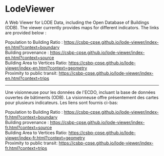 # LodeViewer

A Web Viewer for LODE Data, including the Open Database of Buildings (ODB). The viewer currently provides maps for different indicators. The links are provided below :

Population to Building Ratio : https://csbp-cpse.github.io/lode-viewer/index-en.html?context=boundary<br>
Building provenance : https://csbp-cpse.github.io/lode-viewer/index-en.html?context=source<br>
Building Area to Vertices Ratio: https://csbp-cpse.github.io/lode-viewer/index-en.html?context=geometry<br>
Proximity to public transit: https://csbp-cpse.github.io/lode-viewer/index-en.html?context=trips<br>

---------------------------------------------------------------------

Une visionneuse pour les données de l'ECDO, incluant la base de données ouvertes de bâtiments (ODB). La visionneuse offre présentement des cartes pour plusieurs indicateurs. Les liens sont fournis ci-bas:

Population to Building Ratio : https://csbp-cpse.github.io/lode-viewer/index-fr.html?context=boundary<br>
Building provenance : https://csbp-cpse.github.io/lode-viewer/index-fr.html?context=source<br>
Building Area to Vertices Ratio: https://csbp-cpse.github.io/lode-viewer/index-fr.html?context=geometry<br>
Proximity to public transit: https://csbp-cpse.github.io/lode-viewer/index-fr.html?context=trips<br>
